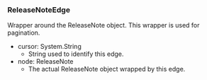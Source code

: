 ### ReleaseNoteEdge
Wrapper around the ReleaseNote object. This wrapper is used for pagination.

- cursor: System.String
  - String used to identify this edge.
- node: ReleaseNote
  - The actual ReleaseNote object wrapped by this edge.
